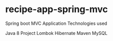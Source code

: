 # recipe-app-spring-mvc
Spring boot MVC Application
Technologies used

Java 8
Project Lombok
Hibernate
Maven
MySQL
